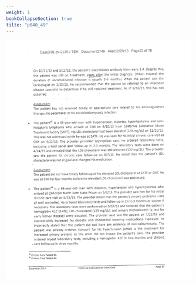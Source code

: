 ```yaml
---
weight: 1
bookCollapseSection: true
tilte: "p040_49"
---
```

![us_constitution_rip](../jpg/cup_040.jpg)
